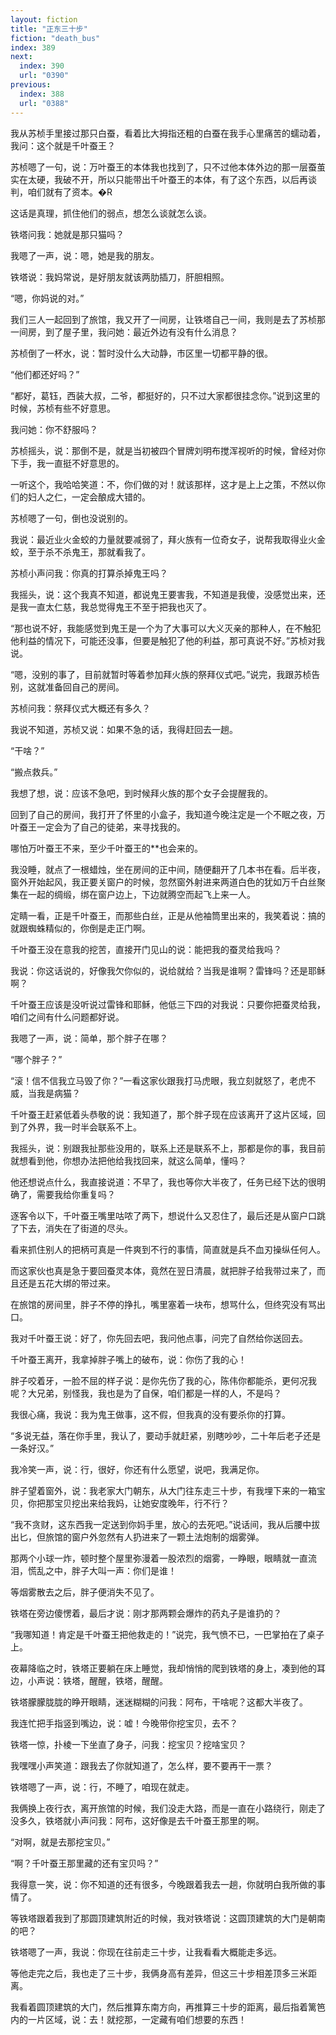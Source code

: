 ```yaml
---
layout: fiction
title: "正东三十步"
fiction: "death_bus"
index: 389
next:
  index: 390
  url: "0390"
previous:
  index: 388
  url: "0388"
---
```

我从苏桢手里接过那只白蚕，看着比大拇指还粗的白蚕在我手心里痛苦的蠕动着，我问：这个就是千叶蚕王？

苏桢嗯了一句，说：万叶蚕王的本体我也找到了，只不过他本体外边的那一层蚕茧实在太硬，我破不开，所以只能带出千叶蚕王的本体，有了这个东西，以后再谈判，咱们就有了资本。�R

这话是真理，抓住他们的弱点，想怎么谈就怎么谈。

铁塔问我：她就是那只猫吗？

我嗯了一声，说：嗯，她是我的朋友。

铁塔说：我妈常说，是好朋友就该两肋插刀，肝胆相照。

“嗯，你妈说的对。”

我们三人一起回到了旅馆，我又开了一间房，让铁塔自己一间，我则是去了苏桢那一间房，到了屋子里，我问她：最近外边有没有什么消息？

苏桢倒了一杯水，说：暂时没什么大动静，市区里一切都平静的很。

“他们都还好吗？”

“都好，葛钰，西装大叔，二爷，都挺好的，只不过大家都很挂念你。”说到这里的时候，苏桢有些不好意思。

我问她：你不舒服吗？

苏桢摇头，说：那倒不是，就是当初被四个冒牌刘明布搅浑视听的时候，曾经对你下手，我一直挺不好意思的。

一听这个，我哈哈笑道：不，你们做的对！就该那样，这才是上上之策，不然以你们的妇人之仁，一定会酿成大错的。

苏桢嗯了一句，倒也没说别的。

我说：最近业火金蛟的力量就要减弱了，拜火族有一位奇女子，说帮我取得业火金蛟，至于杀不杀鬼王，那就看我了。

苏桢小声问我：你真的打算杀掉鬼王吗？

我摇头，说：这个我真不知道，都说鬼王要害我，不知道是我傻，没感觉出来，还是我一直太仁慈，我总觉得鬼王不至于把我也灭了。

“那也说不好，我能感觉到鬼王是一个为了大事可以大义灭亲的那种人，在不触犯他利益的情况下，可能还没事，但要是触犯了他的利益，那可真说不好。”苏桢对我说。

“嗯，没别的事了，目前就暂时等着参加拜火族的祭拜仪式吧。”说完，我跟苏桢告别，这就准备回自己的房间。

苏桢问我：祭拜仪式大概还有多久？

我说不知道，苏桢又说：如果不急的话，我得赶回去一趟。

“干啥？”

“搬点救兵。”

我想了想，说：应该不急吧，到时候拜火族的那个女子会提醒我的。

回到了自己的房间，我打开了怀里的小盒子，我知道今晚注定是一个不眠之夜，万叶蚕王一定会为了自己的徒弟，来寻找我的。

哪怕万叶蚕王不来，至少千叶蚕王的**也会来的。

我没睡，就点了一根蜡烛，坐在房间的正中间，随便翻开了几本书在看。后半夜，窗外开始起风，我正要关窗户的时候，忽然窗外射进来两道白色的犹如万千白丝聚集在一起的绸缎，绑在窗户边上，下边就腾空而起飞上来一人。

定睛一看，正是千叶蚕王，而那些白丝，正是从他袖筒里出来的，我笑着说：搞的就跟蜘蛛精似的，你倒是走正门啊。

千叶蚕王没在意我的挖苦，直接开门见山的说：能把我的蚕灵给我吗？

我说：你这话说的，好像我欠你似的，说给就给？当我是谁啊？雷锋吗？还是耶稣啊？

千叶蚕王应该是没听说过雷锋和耶稣，他低三下四的对我说：只要你把蚕灵给我，咱们之间有什么问题都好说。

我嗯了一声，说：简单，那个胖子在哪？

“哪个胖子？”

“滚！信不信我立马毁了你？”一看这家伙跟我打马虎眼，我立刻就怒了，老虎不威，当我是病猫？

千叶蚕王赶紧低着头恭敬的说：我知道了，那个胖子现在应该离开了这片区域，回到了外界，我一时半会联系不上。

我摇头，说：别跟我扯那些没用的，联系上还是联系不上，那都是你的事，我目前就想看到他，你想办法把他给我找回来，就这么简单，懂吗？

他还想说点什么，我直接说道：不早了，我也等你大半夜了，任务已经下达的很明确了，需要我给你重复吗？

逐客令以下，千叶蚕王嘴里咕哝了两下，想说什么又忍住了，最后还是从窗户口跳了下去，消失在了街道的尽头。

看来抓住别人的把柄可真是一件爽到不行的事情，简直就是兵不血刃操纵任何人。

而这家伙也真是急于要回蚕灵本体，竟然在翌日清晨，就把胖子给我带过来了，而且还是五花大绑的带过来。

在旅馆的房间里，胖子不停的挣扎，嘴里塞着一块布，想骂什么，但终究没有骂出口。

我对千叶蚕王说：好了，你先回去吧，我问他点事，问完了自然给你送回去。

千叶蚕王离开，我拿掉胖子嘴上的破布，说：你伤了我的心！

胖子咬着牙，一脸不屈的样子说：是你先伤了我的心，陈伟你都能杀，更何况我呢？大兄弟，别怪我，我也是为了自保，咱们都是一样的人，不是吗？

我很心痛，我说：我为鬼王做事，这不假，但我真的没有要杀你的打算。

“多说无益，落在你手里，我认了，要动手就赶紧，别瞎吵吵，二十年后老子还是一条好汉。”

我冷笑一声，说：行，很好，你还有什么愿望，说吧，我满足你。

胖子望着窗外，说：我老家大门朝东，从大门往东走三十步，有我埋下来的一箱宝贝，你把那宝贝挖出来给我妈，让她安度晚年，行不行？

“我不贪财，这东西我一定送到你妈手里，放心的去死吧。”说话间，我从后腰中拔出匕，但旅馆的窗户外忽然有人扔进来了一颗土法炮制的烟雾弹。

那两个小球一炸，顿时整个屋里弥漫着一股浓烈的烟雾，一睁眼，眼睛就一直流泪，慌乱之中，胖子大叫一声：你们是谁！

等烟雾散去之后，胖子便消失不见了。

铁塔在旁边傻愣着，最后才说：刚才那两颗会爆炸的药丸子是谁扔的？

“我哪知道！肯定是千叶蚕王把他救走的！”说完，我气愤不已，一巴掌拍在了桌子上。

夜幕降临之时，铁塔正要躺在床上睡觉，我却悄悄的爬到铁塔的身上，凑到他的耳边，小声说：铁塔，醒醒，铁塔，醒醒。

铁塔朦朦胧胧的睁开眼睛，迷迷糊糊的问我：阿布，干啥呢？这都大半夜了。

我连忙把手指竖到嘴边，说：嘘！今晚带你挖宝贝，去不？

铁塔一惊，扑棱一下坐直了身子，问我：挖宝贝？挖啥宝贝？

我嘿嘿小声笑道：跟我去了你就知道了，怎么样，要不要再干一票？

铁塔嗯了一声，说：行，不睡了，咱现在就走。

我俩换上夜行衣，离开旅馆的时候，我们没走大路，而是一直在小路绕行，刚走了没多久，铁塔就小声问我：阿布，这好像是去千叶蚕王那里的啊。

“对啊，就是去那挖宝贝。”

“啊？千叶蚕王那里藏的还有宝贝吗？”

我得意一笑，说：你不知道的还有很多，今晚跟着我去一趟，你就明白我所做的事情了。

等铁塔跟着我到了那圆顶建筑附近的时候，我对铁塔说：这圆顶建筑的大门是朝南的吧？

铁塔嗯了一声，我说：你现在往前走三十步，让我看看大概能走多远。

等他走完之后，我也走了三十步，我俩身高有差异，但这三十步相差顶多三米距离。

我看着圆顶建筑的大门，然后推算东南方向，再推算三十步的距离，最后指着篱笆内的一片区域，说：去！就挖那，一定藏有咱们想要的东西！